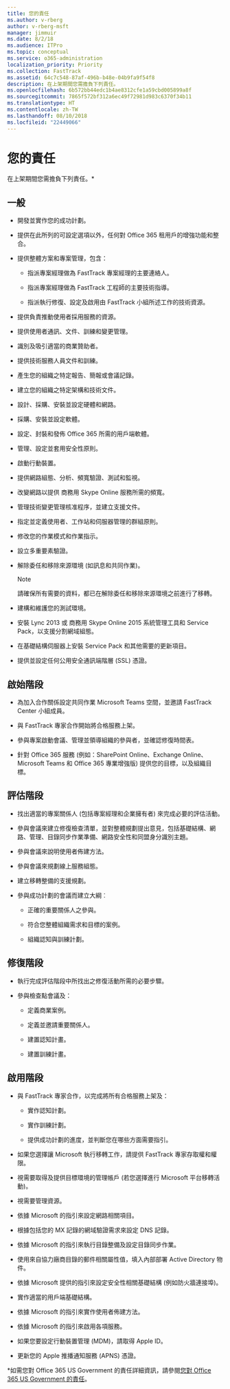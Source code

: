 ```yaml
---
title: 您的責任
ms.author: v-rberg
author: v-rberg-msft
manager: jimmuir
ms.date: 8/2/18
ms.audience: ITPro
ms.topic: conceptual
ms.service: o365-administration
localization_priority: Priority
ms.collection: FastTrack
ms.assetid: 64c7c548-87af-496b-b48e-04b9fa9f54f8
description: 在上架期間您需擔負下列責任。
ms.openlocfilehash: 6b572bb44edc1b4ae8312cfe1a59cbd005899a8f
ms.sourcegitcommit: 7865f572bf312a6ec49f72981d983c6370f34b11
ms.translationtype: HT
ms.contentlocale: zh-TW
ms.lasthandoff: 08/10/2018
ms.locfileid: "22449066"
---
```

# <a name="your-responsibilities"></a>您的責任

在上架期間您需擔負下列責任。\*
  
## <a name="general"></a>一般

- 開發並實作您的成功計劃。
    
- 提供在此所列的可設定選項以外，任何對 Office 365 租用戶的增強功能和整合。 
    
- 提供整體方案和專案管理，包含： 
    
  - 指派專案經理做為 FastTrack 專案經理的主要連絡人。
    
  - 指派專案經理做為 FastTrack 工程師的主要技術指導。
    
  - 指派執行修復、設定及啟用由 FastTrack 小組所述工作的技術資源。 
    
- 提供負責推動使用者採用服務的資源。
    
- 提供使用者通訊、文件、訓練和變更管理。
    
- 識別及吸引適當的商業贊助者。 
    
- 提供技術服務人員文件和訓練。 
    
- 產生您的組織之特定報告、簡報或會議記錄。 
    
- 建立您的組織之特定架構和技術文件。 
    
- 設計、採購、安裝並設定硬體和網路。 
    
- 採購、安裝並設定軟體。 
    
- 設定、封裝和發佈 Office 365 所需的用戶端軟體。
    
- 管理、設定並套用安全性原則。
    
- 啟動行動裝置。
    
- 提供網路組態、分析、頻寬驗證、測試和監視。 
    
- 改變網路以提供 商務用 Skype Online 服務所需的頻寬。
    
- 管理技術變更管理核准程序，並建立支援文件。
    
- 指定並定義使用者、工作站和伺服器管理的群組原則。
    
- 修改您的作業模式和作業指示。
    
- 設立多重要素驗證。
    
- 解除委任和移除來源環境 (如訊息和共同作業)。 
    
    > [!NOTE]
    > 請確保所有需要的資料，都已在解除委任和移除來源環境之前進行了移轉。 
  
- 建構和維護您的測試環境。
    
- 安裝 Lync 2013 或 商務用 Skype Online 2015 系統管理工具和 Service Pack，以支援分割網域組態。
    
- 在基礎結構伺服器上安裝 Service Pack 和其他需要的更新項目。 
    
- 提供並設定任何公用安全通訊端階層 (SSL) 憑證。 
    
## <a name="initiate-phase"></a>啟始階段

- 為加入合作關係設定共同作業 Microsoft Teams 空間，並邀請 FastTrack Center 小組成員。
    
- 與 FastTrack 專家合作開始將合格服務上架。 
    
- 參與專案啟動會議、管理並領導組織的參與者，並確認修復時間表。
    
- 針對 Office 365 服務 (例如：SharePoint Online、Exchange Online、Microsoft Teams 和 Office 365 專業增強版) 提供您的目標，以及組織目標。
    
## <a name="assess-phase"></a>評估階段

- 找出適當的專案關係人 (包括專案經理和企業擁有者) 來完成必要的評估活動。 
    
- 參與會議來建立修復檢查清單，並對整體規劃提出意見，包括基礎結構、網路、管理、目錄同步作業準備、網路安全性和同盟身分識別主題。 
    
- 參與會議來說明使用者佈建方法。 
    
- 參與會議來規劃線上服務組態。 
    
- 建立移轉整備的支援規劃。 
    
- 參與成功計劃的會議而建立大綱︰
    
  - 正確的重要關係人之參與。
    
  - 符合您整體組織需求和目標的案例。
    
  - 組織認知與訓練計劃。
    
## <a name="remediate-phase"></a>修復階段

- 執行完成評估階段中所找出之修復活動所需的必要步驟。 
    
- 參與檢查點會議及： 
    
  - 定義商業案例。
    
  - 定義並邀請重要關係人。
    
  - 建置認知計畫。
    
  - 建置訓練計畫。
    
## <a name="enable-phase"></a>啟用階段

- 與 FastTrack 專家合作，以完成將所有合格服務上架及：
    
  - 實作認知計劃。
    
  - 實作訓練計劃。
    
  - 提供成功計劃的進度，並判斷您在哪些方面需要指引。
    
- 如果您選擇讓 Microsoft 執行移轉工作，請提供 FastTrack 專家存取權和權限。
    
- 視需要取得及提供目標環境的管理帳戶 (若您選擇進行 Microsoft 平台移轉活動)。
    
- 視需要管理資源。 
    
- 依據 Microsoft 的指引來設定網路相關項目。
    
- 根據包括您的 MX 記錄的網域驗證需求來設定 DNS 記錄。
    
- 依據 Microsoft 的指引來執行目錄整備及設定目錄同步作業。
    
- 使用來自協力廠商目錄的郵件相關屬性值，填入內部部署 Active Directory 物件。
    
- 依據 Microsoft 提供的指引來設定安全性相關基礎結構 (例如防火牆連接埠)。
    
- 實作適當的用戶端基礎結構。
    
- 依據 Microsoft 的指引來實作使用者佈建方法。
    
- 依據 Microsoft 的指引來啟用各項服務。
    
- 如果您要設定行動裝置管理 (MDM)，請取得 Apple ID。
    
- 更新您的 Apple 推播通知服務 (APNS) 憑證。
    
\*如需您對 Office 365 US Government 的責任詳細資訊，請參閱[您對 Office 365 US Government 的責任](US-Gov-appendix-your-responsibilities.md)。
  

